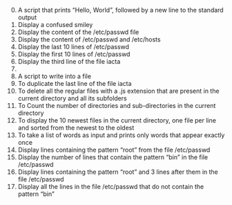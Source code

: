 0. A script that prints “Hello, World”, followed by a new line to the standard output
1. Display a confused smiley
2. Display the content of the /etc/passwd file
3. Display the content of /etc/passwd and /etc/hosts
4. Display the last 10 lines of /etc/passwd
5. Display the first 10 lines of /etc/passwd
6. Display the third line of the file iacta
7.
8. A script to write into a file
9. To duplicate the last line of the file iacta
10. To delete all the regular files with a .js extension that are present in the current directory and all its subfolders
11. To Count the number of directories and sub-directories in the current directory
12. To display the 10 newest files in the current directory, one file per line and sorted from the newest to the oldest
13. To take a list of words as input and prints only words that appear exactly once
14. Display lines containing the pattern “root” from the file /etc/passwd
15. Display the number of lines that contain the pattern “bin” in the file /etc/passwd
16. Display lines containing the pattern “root” and 3 lines after them in the file /etc/passwd
17. Display all the lines in the file /etc/passwd that do not contain the pattern “bin”
